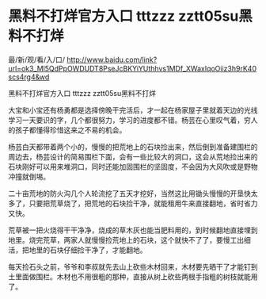 # 黑料不打烊官方入口 tttzzz zztt05su黑料不打烊

最/新/观/看/入/口/ http://www.baidu.com/link?url=ok3_Ml5QdPpOWDUDT8PseJcBKYiYUthhvs1MDf_XWaxIqoOiiz3h9rK40scs4rg4&wd

黑料不打烊官方入口 tttzzz zztt05su黑料不打烊

大宝和小宝还有杨勇都是选择傍晚干完活后，才一起在杨家屋子里就着天边的光线学习一天要识的字，几个都很努力，学习的进度都不错。杨芸在心里叹气着，穷人的孩子都懂得珍惜这来之不易的机会。

杨芸白天都带着两个小的，慢慢的把荒地上的石块捡出来，然后倒到准备建围栏的周边去，杨芸设计的简易围栏下面，会有一些比较大的洞口，这会从荒地捡出来的石块刚好可以用来堆洞口，同时还能加固围栏的坚固度，不会因为大风吹或是野物冲撞就倒埸。

二十亩荒地的防火沟几个人轮流挖了五天才挖好，当然这比用锄头慢慢的开垦快太多了，只要把荒草烧了，把荒地的石块捡干净，就能租用牛来直接翻地，省时省力又快。

荒草被一把火烧得干干净净，烧成的草木灰也能当肥料用的，到时候翻地直接埋到地里。烧完荒草，两家人就慢慢捡荒地上的石块，这个就快不了了，要慢工出细活，把地里的石块仔细捡干净了，才能翻地。

每天捡石头之前，爷爷和李叔就先去山上砍些木材回来，木材要先晒干了才能钉到土里面做围栏。木材也不用很粗的那种，直接从树上砍些两根手指粗的树枝就能用了。

